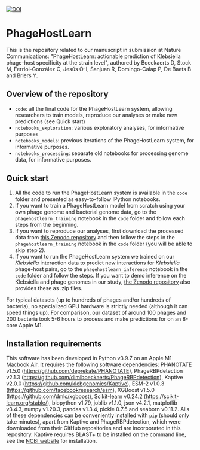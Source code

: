 [![DOI](https://zenodo.org/badge/345181329.svg)](https://zenodo.org/badge/latestdoi/345181329)

# PhageHostLearn

This is the repository related to our manuscript in submission at Nature Communications:
"PhageHostLearn: actionable prediction of Klebsiella phage-host specificity at the strain level", authored by Boeckaerts D, Stock M, Ferriol-González C, Jesús O-I, Sanjuan R, Domingo-Calap P, De Baets B and Briers Y.

## Overview of the repository
- `code`: all the final code for the PhageHostLearn system, allowing researchers to train models, reproduce our analyses or make new predictions (see Quick start)
- `notebooks_exploration`: various exploratory analyses, for informative purposes
- `notebooks_models`: previous iterations of the PhageHostLearn system, for informative purposes.
- `notebooks_processing`: separate old notebooks for processing genome data, for informative purposes.

## Quick start
1. All the code to run the PhageHostLearn system is available in the `code` folder and presented as easy-to-follow IPython notebooks.
2. If you want to train a PhageHostLearn model from scratch using your own phage genome and bacterial genome data, go to the `phagehostlearn_training` notebook in the `code` folder and follow each steps from the beginning.
3. If you want to reproduce our analyses, first download the processed data from [this Zenodo repository](https://doi.org/10.5281/zenodo.8095914) and then follow the steps in the `phagehostlearn_training` notebook in the `code` folder (you will be able to skip step 2).
4. If you want to run the PhageHostLearn system we trained on our _Klebsiella_ interaction data to predict new interactions for _Klebsiella_ phage-host pairs, go to the `phagehostlearn_inference` notebook in the `code` folder and follow the steps. If you want to demo inference on the Klebsiella and phage genomes in our study, [the Zenodo repository](https://doi.org/10.5281/zenodo.8095914) also provides these as .zip files.

For typical datasets (up to hundreds of phages and/or hundreds of bacteria), no specialized GPU hardware is strictly needed (although it can speed things up). For comparison, our dataset of around 100 phages and 200 bacteria took 5-6 hours to process and make predictions for on an 8-core Apple M1.

## Installation requirements
This software has been developed in Python v3.9.7 on an Apple M1 Macbook Air. It requires the following software dependencies: PHANOTATE v1.5.0 (https://github.com/deprekate/PHANOTATE), PhageRBPdetection v2.1.3 (https://github.com/dimiboeckaerts/PhageRBPdetection), Kaptive v2.0.0 (https://github.com/klebgenomics/Kaptive), ESM-2 v1.0.3 (https://github.com/facebookresearch/esm), XGBoost v1.5.0 (https://github.com/dmlc/xgboost), Scikit-learn v0.24.2 (https://scikit-learn.org/stable/), biopython v1.79, joblib v1.1.0, json v4.2.1, matplotlib v3.4.3, numpy v1.20.3, pandas v1.3.4, pickle 0.7.5 and seaborn v0.11.2. Alls of these dependencies can be conveniently installed with `pip` (should only take minutes), apart from Kaptive and PhageRBPdetection, which were downloaded from their GitHub repositories and are incorporated in this repository. Kaptive requires BLAST+ to be installed on the command line, see the [NCBI website](http://www.ncbi.nlm.nih.gov/books/NBK279690/) for installation.
